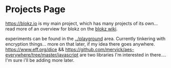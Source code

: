 # Projects Page

<a href='https://blokz.io'>https://blokz.io</a> is my main project, which has many projects of its own... read more of an overview for blokz on the <a href="https://wiki.blokz.io">blokz wiki</a>.



experiments can be found in the <a href='../playground/'>../playground</a> area. Currently tinkering with encryption things... more on that later, if my idea there goes anywhere. https://www.eff.org/dice && 
https://github.com/mervick/aes-everywhere/tree/master/javascript are two libraries I'm interested in there.... I'm sure i'll be adding more later. 

